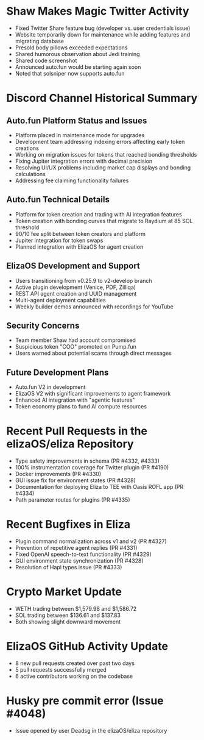 # Shaw Makes Magic Twitter Activity

- Fixed Twitter Share feature bug (developer vs. user credentials issue)
- Website temporarily down for maintenance while adding features and migrating database
- Presold body pillows exceeded expectations
- Shared humorous observation about Jedi training
- Shared code screenshot
- Announced auto.fun would be starting again soon
- Noted that solsniper now supports auto.fun

# Discord Channel Historical Summary

## Auto.fun Platform Status and Issues

- Platform placed in maintenance mode for upgrades
- Development team addressing indexing errors affecting early token creations
- Working on migration issues for tokens that reached bonding thresholds
- Fixing Jupiter integration errors with decimal precision
- Resolving UI/UX problems including market cap displays and bonding calculations
- Addressing fee claiming functionality failures

## Auto.fun Technical Details

- Platform for token creation and trading with AI integration features
- Token creation with bonding curves that migrate to Raydium at 85 SOL threshold
- 90/10 fee split between token creators and platform
- Jupiter integration for token swaps
- Planned integration with ElizaOS for agent creation

## ElizaOS Development and Support

- Users transitioning from v0.25.9 to v2-develop branch
- Active plugin development (Venice, PDF, Zilliqa)
- REST API agent creation and UUID management
- Multi-agent deployment capabilities
- Weekly builder demos announced with recordings for YouTube

## Security Concerns

- Team member Shaw had account compromised
- Suspicious token "COO" promoted on Pump.fun
- Users warned about potential scams through direct messages

## Future Development Plans

- Auto.fun V2 in development
- ElizaOS V2 with significant improvements to agent framework
- Enhanced AI integration with "agentic features"
- Token economy plans to fund AI compute resources

# Recent Pull Requests in the elizaOS/eliza Repository

- Type safety improvements in schema (PR #4332, #4333)
- 100% instrumentation coverage for Twitter plugin (PR #4190)
- Docker improvements (PR #4330)
- GUI issue fix for environment states (PR #4328)
- Documentation for deploying Eliza to TEE with Oasis ROFL app (PR #4334)
- Path parameter routes for plugins (PR #4335)

# Recent Bugfixes in Eliza

- Plugin command normalization across v1 and v2 (PR #4327)
- Prevention of repetitive agent replies (PR #4331)
- Fixed OpenAI speech-to-text functionality (PR #4329)
- GUI environment state synchronization (PR #4328)
- Resolution of Hapi types issue (PR #4333)

# Crypto Market Update

- WETH trading between $1,579.98 and $1,586.72
- SOL trading between $136.61 and $137.83
- Both showing slight downward movement

# ElizaOS GitHub Activity Update

- 8 new pull requests created over past two days
- 5 pull requests successfully merged
- 6 active contributors working on the codebase

# Husky pre commit error (Issue #4048)

- Issue opened by user Deadsg in the elizaOS/eliza repository